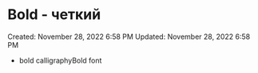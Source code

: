 # Bold - четкий

Created: November 28, 2022 6:58 PM
Updated: November 28, 2022 6:58 PM

- bold calligraphyBold font